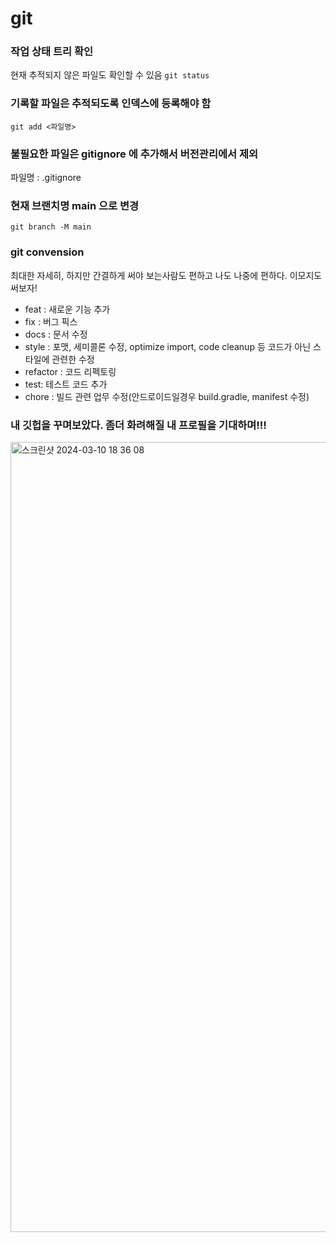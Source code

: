 # git

### 작업 상태 트리 확인
현재 추적되지 않은 파일도 확인할 수 있음
```git status```

### 기록할 파일은 추적되도록 인덱스에 등록해야 함
```
git add <파일명>
```

### 불필요한 파일은 gitignore 에 추가해서 버전관리에서 제외
파일명 : .gitignore

### 현재 브랜치명 main 으로 변경
```
git branch -M main
```

### git convension
최대한 자세히, 하지만 간결하게 써야 보는사람도 편하고 나도 나중에 편하다.
이모지도 써보자!
- feat : 새로운 기능 추가
- fix : 버그 픽스
- docs : 문서 수정
- style : 포맷, 세미콜론 수정, optimize import, code cleanup 등 코드가 아닌 스타일에 관련한 수정
- refactor : 코드 리펙토링
- test: 테스트 코드 추가
- chore : 빌드 관련 업무 수정(안드로이드일경우 build.gradle, manifest 수정)

### 내 깃헙을 꾸며보았다. 좀더 화려해질 내 프로필을 기대하며!!!
<img width="1264" alt="스크린샷 2024-03-10 18 36 08" src="https://github.com/tomoyo519/DoWith_frontend/assets/75294638/1763fae1-07d7-4179-9af2-538d53108aaf">
